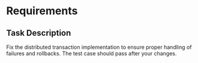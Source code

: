 # Requirements

## Task Description

Fix the distributed transaction implementation to ensure proper handling of failures and rollbacks. The test case should pass after your changes.
